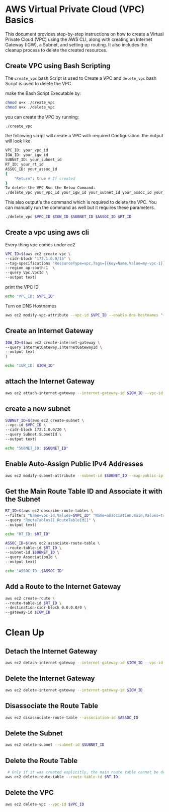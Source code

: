 # AWS Virtual Private Cloud (VPC) Basics

This document provides step-by-step instructions on how to create a Virtual Private Cloud (VPC) using the AWS CLI, along with creating an Internet Gateway (IGW), a Subnet, and setting up routing. It also includes the cleanup process to delete the created resources.

## Create VPC using Bash Scripting

The `create_vpc` bash Script is used to Create a VPC and `delete_vpc` bash Script is used to delete the VPC.

make the Bash Script Executable by:
```sh
chmod u+x ./create_vpc
chmod u+x ./delete_vpc
```

you can create the VPC by running:

```sh
./create_vpc
```

the following script will create a VPC with required Configuration. the output will look like

```sh
VPC_ID: your_vpc_id
IGW_ID: your_igw_id
SUBNET_ID: your_subnet_id
RT_ID: your_rt_id
ASSOC_ID: your_assoc_id
{
    "Return": true # If created
}
To delete the VPC Run the Below Command:
./delete_vpc your_vpc_id your_igw_id your_subnet_id your_assoc_id your_rt_id
```
This also output's the command which is required to delete the VPC. You can manually run the command as well but it requires these parameters.

```sh
./delete_vpc $VPC_ID $IGW_ID $SUBNET_ID $ASSOC_ID $RT_ID
```

## Create a vpc using aws cli

Every thing vpc comes under ec2
```sh
VPC_ID=$(aws ec2 create-vpc \
--cidr-block "172.1.0.0/16" \
--tag-specifications 'ResourceType=vpc,Tags=[{Key=Name,Value=my-vpc-1}]' \
--region ap-south-1  \
--query Vpc.VpcId \
--output text)
```

print the VPC ID

```sh
echo "VPC_ID: $VPC_ID"
```

Turn on DNS Hostnames
```sh
aws ec2 modify-vpc-attribute --vpc-id $VPC_ID --enable-dns-hostnames "{\"Value\":true}"
```

## Create an Internet Gateway

```sh
IGW_ID=$(aws ec2 create-internet-gateway \
--query InternetGateway.InternetGatewayId \
--output text
)

echo "IGW_ID: $IGW_ID"
```

## attach the Internet Gateway

```sh
aws ec2 attach-internet-gateway --internet-gateway-id $IGW_ID --vpc-id $VPC_ID
```

## create a new subnet
```sh
SUBNET_ID=$(aws ec2 create-subnet \
--vpc-id $VPC_ID \
--cidr-block 172.1.0.0/20 \
--query Subnet.SubnetId \
--output text)

echo "SUBNET_ID: $SUBNET_ID"
```
## Enable Auto-Assign Public IPv4 Addresses

```sh
aws ec2 modify-subnet-attribute --subnet-id $SUBNET_ID --map-public-ip-on-launch
```

## Get the Main Route Table ID and Associate it with the Subnet

```sh
RT_ID=$(aws ec2 describe-route-tables \
--filters "Name=vpc-id,Values=$VPC_ID" "Name=association.main,Values=true" \
--query "RouteTables[].RouteTableId[]" \
--output text)

echo "RT_ID: $RT_ID"

ASSOC_ID=$(aws ec2 associate-route-table \
--route-table-id $RT_ID \
--subnet-id $SUBNET_ID \
--query AssociationId \
--output text)

echo "ASSOC_ID: $ASSOC_ID"
```

## Add a Route to the Internet Gateway

```sh
aws ec2 create-route \
--route-table-id $RT_ID \
--destination-cidr-block 0.0.0.0/0 \
--gateway-id $IGW_ID
```


# Clean Up

## Detach the Internet Gateway

```sh
aws ec2 detach-internet-gateway --internet-gateway-id $IGW_ID --vpc-id $VPC_ID
```

## Delete the Internet Gateway

```sh
aws ec2 delete-internet-gateway --internet-gateway-id $IGW_ID
```

## Disassociate the Route Table

```sh
aws ec2 disassociate-route-table --association-id $ASSOC_ID
```

## Delete the Subnet
```sh
aws ec2 delete-subnet --subnet-id $SUBNET_ID
```

## Delete the Route Table
```sh
 # Only if it was created explicitly, the main route table cannot be deleted directly.
aws ec2 delete-route-table --route-table-id $RT_ID
 ```

##  Delete the VPC
```sh
aws ec2 delete-vpc --vpc-id $VPC_ID
```
